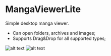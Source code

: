 # MangaViewerLite
Simple desktop manga viewer. 
- Can open folders, archives and images;
- Supports Drag&Drop for all supported types;

![alt text](https://i.postimg.cc/NjnsfDp9/1.png)
![alt text](https://i.postimg.cc/QhkFprFC/2.png)
